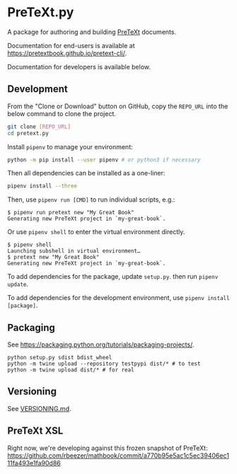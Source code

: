 # PreTeXt.py

A package for authoring and building [PreTeXt](https://pretextbook.org) documents.

Documentation for end-users is available at 
<https://pretextbook.github.io/pretext-cli/>.

Documentation for developers is available below.

## Development

From the "Clone or Download" button on GitHub, copy the `REPO_URL` into the below command to clone the project.

```bash
git clone [REPO_URL]
cd pretext.py
```

Install `pipenv` to manage your environment:

```bash
python -m pip install --user pipenv # or python3 if necessary
```

Then all dependencies can be installed as a one-liner:

```bash
pipenv install --three
```

Then, use `pipenv run [CMD]` to run individual scripts, e.g.:

```
$ pipenv run pretext new "My Great Book"
Generating new PreTeXt project in `my-great-book`.
```

Or use `pipenv shell` to enter the virtual environment directly.

```
$ pipenv shell
Launching subshell in virtual environment…
$ pretext new "My Great Book"
Generating new PreTeXt project in `my-great-book`.
```

To add dependencies for the package, update `setup.py`. then run `pipenv update`.

To add dependencies for the development environment, use `pipenv install [package]`.

## Packaging

See <https://packaging.python.org/tutorials/packaging-projects/>.

```
python setup.py sdist bdist_wheel
python -m twine upload --repository testpypi dist/* # to test
python -m twine upload dist/* # for real
```

## Versioning

See [VERSIONING.md](VERSIONING.md).

## PreTeXt XSL

Right now, we're developing against this frozen snapshot of PreTeXt:
<https://github.com/rbeezer/mathbook/commit/a770b95e5ac1c5ec39406ec111fa493e1fa90d86>
